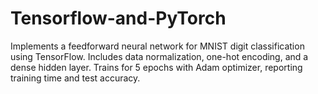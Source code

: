 # Tensorflow-and-PyTorch
Implements a feedforward neural network for MNIST digit classification using TensorFlow. Includes data normalization, one-hot encoding, and a dense hidden layer. Trains for 5 epochs with Adam optimizer, reporting training time and test accuracy.
